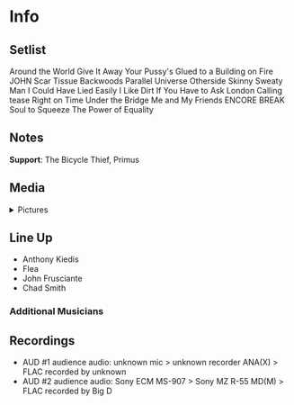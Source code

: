 # Info

## Setlist

Around the World
Give It Away
Your Pussy's Glued to a Building on Fire JOHN
Scar Tissue
Backwoods
Parallel Universe
Otherside
Skinny Sweaty Man
I Could Have Lied
Easily
I Like Dirt
If You Have to Ask
London Calling tease
Right on Time
Under the Bridge
Me and My Friends
ENCORE BREAK
Soul to Squeeze
The Power of Equality

## Notes

**Support**: The Bicycle Thief, Primus


## Media 

<details>
  <summary>Pictures</summary>
  <!--<img alt="Setlist" title="Setlist" src="_.jpg" height="200" />
  <img alt="Clipping" title="Clipping" src="_.jpg" height="200" />
  <img alt="Flyer" title="Flyer" src="_.jpg" height="200" />-->
</details>

## Line Up

* Anthony Kiedis
* Flea
* John Frusciante
* Chad Smith

### Additional Musicians

## Recordings

* AUD #1 audience audio: unknown mic > unknown recorder ANA(X) > FLAC recorded by unknown  
* AUD #2 audience audio: Sony ECM MS-907 > Sony MZ R-55 MD(M) > FLAC recorded by Big D

